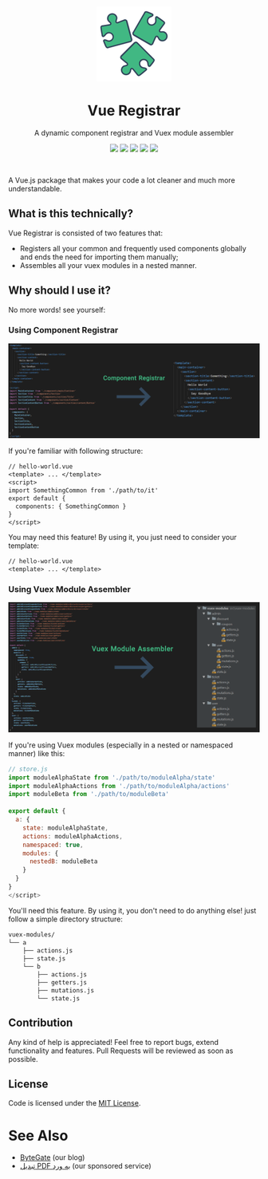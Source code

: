 <p align="center">
  <a href="https://evryn.github.io/vue-registrar/">
    <img alt="vue-registrar" src="./assets/logo.png" width="150">
  </a>
  <h1 align="center">Vue Registrar</h1>
</p>

<p align="center">
  A dynamic component registrar and Vuex module assembler
</p>

<p align="center">
    <a href="https://www.npmjs.com/package/vue-registrar"><img src="https://img.shields.io/npm/dt/vue-registrar.svg"></a>
    <a href="https://travis-ci.org/evryn/vue-registrar"><img src="https://travis-ci.org/evryn/vue-registrar.svg?branch=master"></a>
    <img src="https://img.shields.io/david/evryn/vue-registrar.svg">
    <img src="https://img.shields.io/github/last-commit/evryn/vue-registrar.svg">
    <a href="https://standardjs.com/"><img src="https://img.shields.io/badge/code%20style-standard-brightgreen.svg"></a>
</p>
<br>

A Vue.js package that makes your code a lot cleaner and much more understandable.

## What is this technically?
Vue Registrar is consisted of two features that:
 * Registers all your common and frequently used components globally and ends the need for importing them manually;
 * Assembles all your vuex modules in a nested manner.   
 
## Why should I use it?
No more words! see yourself:   

### Using Component Registrar
![vue-dynamic-component-registrar](./assets/component-registrar-usage.png)

If you're familiar with following structure:
```vue
// hello-world.vue
<template> ... </template>
<script>
import SomethingCommon from './path/to/it'
export default {
  components: { SomethingCommon }
}
</script>
```
You may need this feature! By using it, you just need to consider your template:
```vue
// hello-world.vue
<template> ... </template>
```

### Using Vuex Module Assembler
![vuex-dynamic-nested-module-assembler](./assets/vuex-module-assembler-usage.png)

If you're using Vuex modules (especially in a nested or namespaced manner) like this:
```javascript
// store.js
import moduleAlphaState from './path/to/moduleAlpha/state'
import moduleAlphaActions from './path/to/moduleAlpha/actions'
import moduleBeta from './path/to/moduleBeta'

export default {
  a: {
    state: moduleAlphaState,
    actions: moduleAlphaActions,
    namespaced: true,
    modules: {
      nestedB: moduleBeta
    }
  }
}
</script>
```
You'll need this feature. By using it, you don't need to do anything else! just follow a simple directory structure:
```
vuex-modules/
└── a
    ├── actions.js
    ├── state.js
    └── b
        ├── actions.js
        ├── getters.js
        ├── mutations.js
        └── state.js
```

## Contribution
Any kind of help is appreciated! Feel free to report bugs, extend functionality and features. Pull Requests will be reviewed as soon as possible.

## License
Code is licensed under the [MIT License](../LICENSE).

# See Also
* [ByteGate](https://bytegate.ir/) (our blog)
* [تبدیل PDF به ورد](http://delix.ir/) (our sponsored service)
